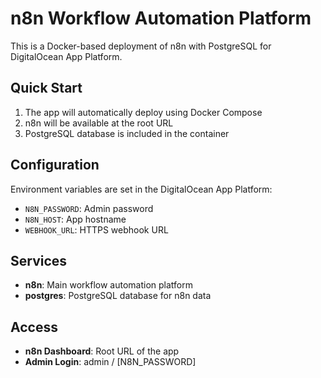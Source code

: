 # n8n Workflow Automation Platform

This is a Docker-based deployment of n8n with PostgreSQL for DigitalOcean App Platform.

## Quick Start

1. The app will automatically deploy using Docker Compose
2. n8n will be available at the root URL
3. PostgreSQL database is included in the container

## Configuration

Environment variables are set in the DigitalOcean App Platform:
- `N8N_PASSWORD`: Admin password
- `N8N_HOST`: App hostname
- `WEBHOOK_URL`: HTTPS webhook URL

## Services

- **n8n**: Main workflow automation platform
- **postgres**: PostgreSQL database for n8n data

## Access

- **n8n Dashboard**: Root URL of the app
- **Admin Login**: admin / [N8N_PASSWORD] 